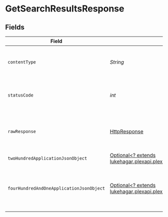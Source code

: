 # GetSearchResultsResponse


## Fields

| Field                                                                                                                                                               | Type                                                                                                                                                                | Required                                                                                                                                                            | Description                                                                                                                                                         |
| ------------------------------------------------------------------------------------------------------------------------------------------------------------------- | ------------------------------------------------------------------------------------------------------------------------------------------------------------------- | ------------------------------------------------------------------------------------------------------------------------------------------------------------------- | ------------------------------------------------------------------------------------------------------------------------------------------------------------------- |
| `contentType`                                                                                                                                                       | *String*                                                                                                                                                            | :heavy_check_mark:                                                                                                                                                  | HTTP response content type for this operation                                                                                                                       |
| `statusCode`                                                                                                                                                        | *int*                                                                                                                                                               | :heavy_check_mark:                                                                                                                                                  | HTTP response status code for this operation                                                                                                                        |
| `rawResponse`                                                                                                                                                       | [HttpResponse<InputStream>](https://docs.oracle.com/en/java/javase/11/docs/api/java.net.http/java/net/http/HttpResponse.html)                                       | :heavy_check_mark:                                                                                                                                                  | Raw HTTP response; suitable for custom response parsing                                                                                                             |
| `twoHundredApplicationJsonObject`                                                                                                                                   | [Optional<? extends lukehagar.plexapi.plexapi.models.operations.GetSearchResultsResponseBody>](../../models/operations/GetSearchResultsResponseBody.md)             | :heavy_minus_sign:                                                                                                                                                  | Search Results                                                                                                                                                      |
| `fourHundredAndOneApplicationJsonObject`                                                                                                                            | [Optional<? extends lukehagar.plexapi.plexapi.models.operations.GetSearchResultsSearchResponseBody>](../../models/operations/GetSearchResultsSearchResponseBody.md) | :heavy_minus_sign:                                                                                                                                                  | Unauthorized - Returned if the X-Plex-Token is missing from the header or query.                                                                                    |
